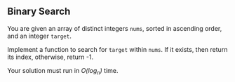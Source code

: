 ## Binary Search
You are given an array of distinct integers `nums`, sorted in ascending order, and an integer `target`.

Implement a function to search for `target` within `nums`. If it exists, then return its index, otherwise, return -1.

Your solution must run in *O(log<sub>n</sub>)* time.

